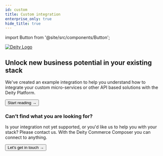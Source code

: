 ```yaml
---
id: custom
title: Custom integration
enterprise_only: true
hide_title: true
---
```


import Button from '@site/src/components/Button';

<a href="https://deity.com/" rel="noreferrer noopener" target="_blank" aria-label="visit the Deity site" className="invert">
  <img src="/docs/img/deity-logo-dark.svg" alt="Deity Logo" className="height80 pb10"/>
</a>

## Unlock new business potential in your existing stack

We've created an example integration to help you understand how to integrate your custom micro-services or other API based solutions with the Deity Platform. 

<Button variant="contained" size="medium" href="/docs/integrations/custom/jsonplaceholder">
  Start reading →
</Button>
<div className="mb60"></div>

### Can’t find what you are looking for?

Is your integration not yet supported, or you'd like us to help you with your stack? Please contact us. With the Deity Commerce Composer you can connect to anything.

<Button variant="outlined" size="medium" href="https://www.deity.com/contact">
  Let's get in touch →
</Button>
